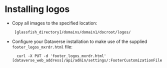  # Installing logos

 - Copy all images to the specified location:

        [glassfish_directory]/domains/domain1/docroot/logos/


- Configure your Dataverse installation to make use of the supplied `footer_logos_mxrdr.html` file:

        curl -X PUT -d 'footer_logos_mxrdr.html' [dataverse_web_address]/api/admin/settings/:FooterCustomizationFile